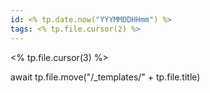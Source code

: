 ```yaml
---
id: <% tp.date.now("YYYMMDDHHmm") %>
tags: <% tp.file.cursor(2) %>
---
```

<% tp.file.cursor(3) %>

await tp.file.move("/_templates/" + tp.file.title)